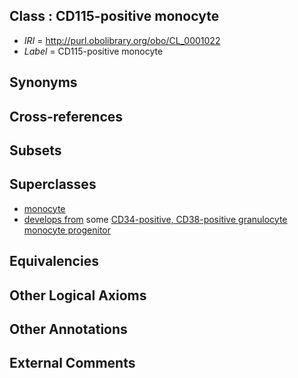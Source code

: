 
## Class : CD115-positive monocyte

 * *IRI* = http://purl.obolibrary.org/obo/CL_0001022
 * *Label* = CD115-positive monocyte

## Synonyms


## Cross-references


## Subsets


## Superclasses

 * [monocyte](../../CL/76/CL_0000576.md)
 * [develops from](../../RO/02/RO_0002202.md) some [CD34-positive, CD38-positive granulocyte monocyte progenitor](../../CL/01/CL_0002001.md)

## Equivalencies


## Other Logical Axioms


## Other Annotations


## External Comments

